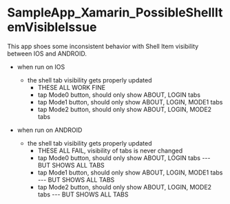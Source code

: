 # SampleApp_Xamarin_PossibleShellItemVisibleIssue

This app shoes some inconsistent behavior with Shell Item visibility between IOS and ANDROID.

- when run on IOS
  - the shell tab visibility gets properly updated
    - THESE ALL WORK FINE
    - tap Mode0 button, should only show ABOUT, LOGIN tabs
    - tap Mode1 button, should only show ABOUT, LOGIN, MODE1 tabs
    - tap Mode2 button, should only show ABOUT, LOGIN, MODE2 tabs

- when run on ANDROID
  - the shell tab visibility gets properly updated
    - THESE ALL FAIL, visibility of tabs is never changed
    - tap Mode0 button, should only show ABOUT, LOGIN tabs --- BUT SHOWS ALL TABS
    - tap Mode1 button, should only show ABOUT, LOGIN, MODE1 tabs --- BUT SHOWS ALL TABS
    - tap Mode2 button, should only show ABOUT, LOGIN, MODE2 tabs --- BUT SHOWS ALL TABS
